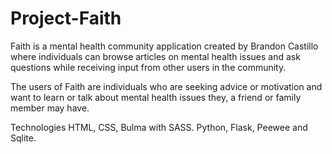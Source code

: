 # Project-Faith
Faith is a mental health community application created by Brandon Castillo where individuals can browse articles on mental health issues and ask questions while receiving input from other users in the community.

The users of Faith are individuals who are seeking advice or motivation and want to learn or talk about mental health issues they, a friend or family member may have.

Technologies
HTML, CSS, Bulma with SASS.
Python, Flask, Peewee and Sqlite.
